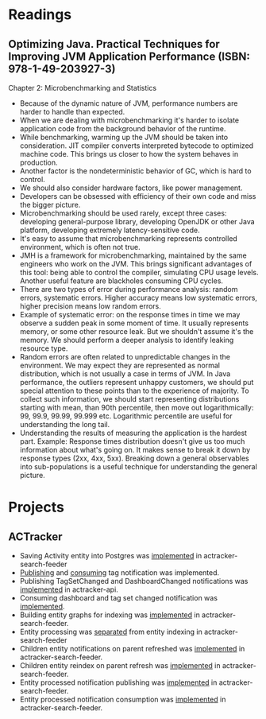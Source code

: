 # Readings

## Optimizing Java. Practical Techniques for Improving JVM Application Performance (ISBN: 978-1-49-203927-3)

Chapter 2: Microbenchmarking and Statistics

- Because of the dynamic nature of JVM, performance numbers are harder to handle than expected.
- When we are dealing with microbenchmarking it's harder to isolate application code from the background behavior of the
  runtime.
- While benchmarking, warming up the JVM should be taken into consideration. JIT compiler converts interpreted bytecode
  to optimized machine code. This brings us closer to how the system behaves in production.
- Another factor is the nondeterministic behavior of GC, which is hard to control.
- We should also consider hardware factors, like power management.
- Developers can be obsessed with efficiency of their own code and miss the bigger picture.
- Microbenchmarking should be used rarely, except three cases: developing general-purpose library, developing OpenJDK or
  other Java platform, developing extremely latency-sensitive code.
- It's easy to assume that microbenchmarking represents controlled environment, which is often not true.
- JMH is a framework for microbenchmarking, maintained by the same engineers who work on the JVM. This brings
  significant advantages of this tool: being able to control the compiler, simulating CPU usage levels. Another useful
  feature are blackholes consuming CPU cycles.
- There are two types of error during performance analysis: random errors, systematic errors. Higher accuracy means low
  systematic errors, higher precision means low random errors.
- Example of systematic error: on the response times in time we may observe a sudden peak in some moment of time. It
  usually represents memory, or some other resource leak. But we shouldn't assume it's the memory. We should perform a
  deeper analysis to identify leaking resource type.
- Random errors are often related to unpredictable changes in the environment. We may expect they are represented as
  normal distribution, which is not usually a case in terms of JVM. In Java performance, the outliers represent unhappy
  customers, we should put special attention to these points than to the experience of majority. To collect such
  information, we should start representing distributions starting with mean, than 90th percentile, then move out
  logarithmically: 99, 99.9, 99.99, 99.999 etc. Logarithmic percentile are useful for understanding the long tail.
- Understanding the results of measuring the application is the hardest part. Example: Response times distribution
  doesn't give us too much information about what's going on. It makes sense to break it down by response types (2xx,
  4xx, 5xx). Breaking down a general observables into sub-populations is a useful technique for understanding the
  general picture.

# Projects

## ACTracker

- Saving Activity entity into Postgres was [implemented](https://github.com/marcinciapa/actracker-search-feeder/pull/21)
  in actracker-search-feeder
- [Publishing](https://github.com/marcinciapa/actracker-api/pull/106)
  and [consuming](https://github.com/marcinciapa/actracker-search-feeder/pull/22) tag notification was implemented.
- Publishing TagSetChanged and DashboardChanged notifications
  was [implemented](https://github.com/marcinciapa/actracker-api/pull/107) in actracker-api.
- Consuming dashboard and tag set changed notification
  was [implemented](https://github.com/marcinciapa/actracker-search-feeder/pull/23).
- Building entity graphs for indexing was [implemented](https://github.com/marcinciapa/actracker-search-feeder/pull/25)
  in actracker-search-feeder.
- Entity processing was [separated](https://github.com/marcinciapa/actracker-search-feeder/pull/26) from entity indexing
  in actracker-search-feeder
- Children entity notifications on parent refreshed
  was [implemented](https://github.com/marcinciapa/actracker-search-feeder/pull/27) in actracker-search-feeder.
- Children entity reindex on parent refresh
  was [implemented](https://github.com/marcinciapa/actracker-search-feeder/pull/29) in actracker-search-feeder.
- Entity processed notification publishing
  was [implemented](https://github.com/marcinciapa/actracker-search-feeder/pull/30) in actracker-search-feeder.
- Entity processed notification consumption
  was [implemented](https://github.com/marcinciapa/actracker-search-feeder/pull/32) in actracker-search-feeder.